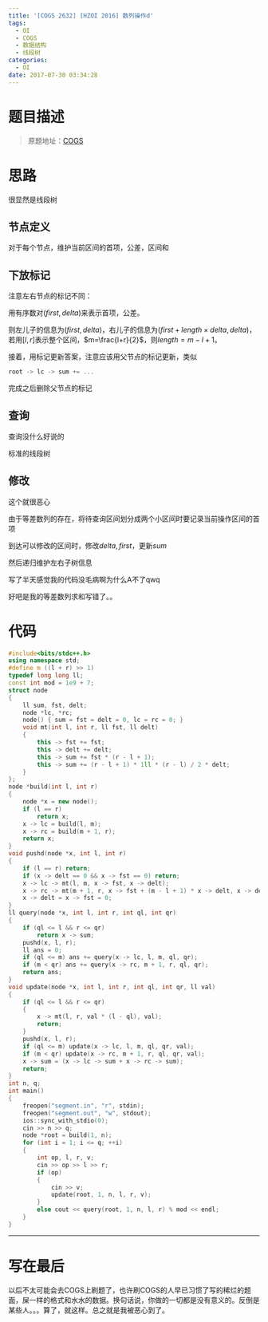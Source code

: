 ```yaml
---
title: '[COGS 2632] [HZOI 2016] 数列操作d'
tags:
  - OI
  - COGS
  - 数据结构
  - 线段树
categories:
  - OI
date: 2017-07-30 03:34:28
---
```


# 题目描述

> 原题地址：[COGS](http://cogs.pro/cogs/problem/problem.php?pid=2632)

# 思路

很显然是线段树
<!--more-->

## 节点定义

对于每个节点，维护当前区间的首项，公差，区间和

## 下放标记

注意左右节点的标记不同：

用有序数对$(first,delta)$来表示首项，公差。

则左儿子的信息为$(first,delta)$，右儿子的信息为$(first+length\times delta,delta)$，若用$[l,r]$表示整个区间，$m=\frac{l+r}{2}$，则$length=m-l+1$。

接着，用标记更新答案，注意应该用父节点的标记更新，类似

``` cpp
root -> lc -> sum += ...
```

完成之后删除父节点的标记

## 查询

查询没什么好说的

标准的线段树

## 修改

这个就很恶心

由于等差数列的存在，将待查询区间划分成两个小区间时要记录当前操作区间的首项

到达可以修改的区间时，修改$delta,first$，更新$sum$

然后递归维护左右子树信息

写了半天感觉我的代码没毛病啊为什么A不了qwq

好吧是我的等差数列求和写错了。。

# 代码

``` cpp
#include<bits/stdc++.h>
using namespace std;
#define m ((l + r) >> 1)
typedef long long ll;
const int mod = 1e9 + 7;
struct node
{ 
    ll sum, fst, delt;
    node *lc, *rc;
    node() { sum = fst = delt = 0, lc = rc = 0; }
    void mt(int l, int r, ll fst, ll delt)
    {
        this -> fst += fst;
        this -> delt += delt;
        this -> sum += fst * (r - l + 1);
        this -> sum += (r - l + 1) * 1ll * (r - l) / 2 * delt; 
    }
};
node *build(int l, int r)
{ 
    node *x = new node();
    if (l == r)
        return x;
    x -> lc = build(l, m);
    x -> rc = build(m + 1, r);
    return x;
}
void pushd(node *x, int l, int r)
{ 
    if (l == r) return;
    if (x -> delt == 0 && x -> fst == 0) return;
    x -> lc -> mt(l, m, x -> fst, x -> delt);
    x -> rc -> mt(m + 1, r, x -> fst + (m - l + 1) * x -> delt, x -> delt);
    x -> delt = x -> fst = 0;
}
ll query(node *x, int l, int r, int ql, int qr)
{ 
    if (ql <= l && r <= qr)
        return x -> sum;
    pushd(x, l, r);
    ll ans = 0;
    if (ql <= m) ans += query(x -> lc, l, m, ql, qr);
    if (m < qr) ans += query(x -> rc, m + 1, r, ql, qr);
    return ans;
}
void update(node *x, int l, int r, int ql, int qr, ll val)
{ 
    if (ql <= l && r <= qr)
    { 
        x -> mt(l, r, val * (l - ql), val);
        return;
    }
    pushd(x, l, r);
    if (ql <= m) update(x -> lc, l, m, ql, qr, val);
    if (m < qr) update(x -> rc, m + 1, r, ql, qr, val);
    x -> sum = (x -> lc -> sum + x -> rc -> sum);
    return;
}
int n, q;
int main()
{ 
    freopen("segment.in", "r", stdin);
    freopen("segment.out", "w", stdout);
    ios::sync_with_stdio(0);
    cin >> n >> q;
    node *root = build(1, n);
    for (int i = 1; i <= q; ++i)
    { 
        int op, l, r, v;
        cin >> op >> l >> r;
        if (op)
        { 
            cin >> v;
            update(root, 1, n, l, r, v);
        }
        else cout << query(root, 1, n, l, r) % mod << endl;
    }
}
```

---

# 写在最后

以后不太可能会去COGS上刷题了，也许刷COGS的人早已习惯了写的稀烂的题面，屎一样的格式和水水的数据。换句话说，你做的一切都是没有意义的。反倒是某些人。。。算了，就这样。总之就是我被恶心到了。

